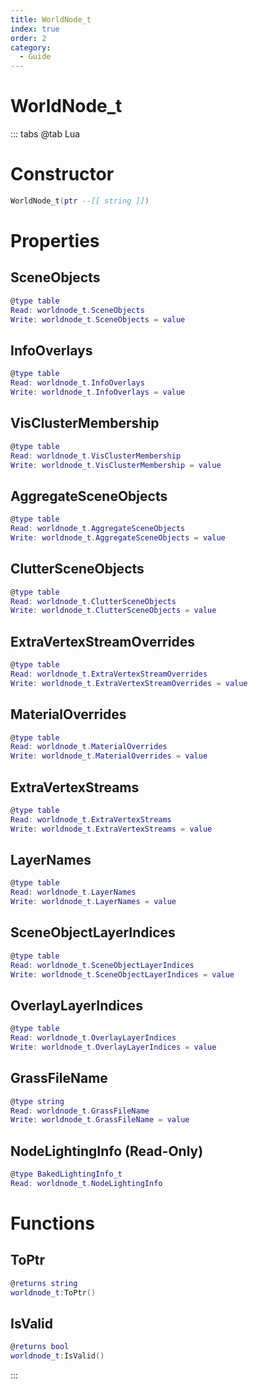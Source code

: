 ```yaml
---
title: WorldNode_t
index: true
order: 2
category:
  - Guide
---
```


# WorldNode_t

::: tabs
@tab Lua
# Constructor
```lua
WorldNode_t(ptr --[[ string ]])
```
# Properties
## SceneObjects 
```lua
@type table
Read: worldnode_t.SceneObjects
Write: worldnode_t.SceneObjects = value
```
## InfoOverlays 
```lua
@type table
Read: worldnode_t.InfoOverlays
Write: worldnode_t.InfoOverlays = value
```
## VisClusterMembership 
```lua
@type table
Read: worldnode_t.VisClusterMembership
Write: worldnode_t.VisClusterMembership = value
```
## AggregateSceneObjects 
```lua
@type table
Read: worldnode_t.AggregateSceneObjects
Write: worldnode_t.AggregateSceneObjects = value
```
## ClutterSceneObjects 
```lua
@type table
Read: worldnode_t.ClutterSceneObjects
Write: worldnode_t.ClutterSceneObjects = value
```
## ExtraVertexStreamOverrides 
```lua
@type table
Read: worldnode_t.ExtraVertexStreamOverrides
Write: worldnode_t.ExtraVertexStreamOverrides = value
```
## MaterialOverrides 
```lua
@type table
Read: worldnode_t.MaterialOverrides
Write: worldnode_t.MaterialOverrides = value
```
## ExtraVertexStreams 
```lua
@type table
Read: worldnode_t.ExtraVertexStreams
Write: worldnode_t.ExtraVertexStreams = value
```
## LayerNames 
```lua
@type table
Read: worldnode_t.LayerNames
Write: worldnode_t.LayerNames = value
```
## SceneObjectLayerIndices 
```lua
@type table
Read: worldnode_t.SceneObjectLayerIndices
Write: worldnode_t.SceneObjectLayerIndices = value
```
## OverlayLayerIndices 
```lua
@type table
Read: worldnode_t.OverlayLayerIndices
Write: worldnode_t.OverlayLayerIndices = value
```
## GrassFileName 
```lua
@type string
Read: worldnode_t.GrassFileName
Write: worldnode_t.GrassFileName = value
```
## NodeLightingInfo (Read-Only)
```lua
@type BakedLightingInfo_t
Read: worldnode_t.NodeLightingInfo
```
# Functions
## ToPtr
```lua
@returns string
worldnode_t:ToPtr()
```
## IsValid
```lua
@returns bool
worldnode_t:IsValid()
```

:::